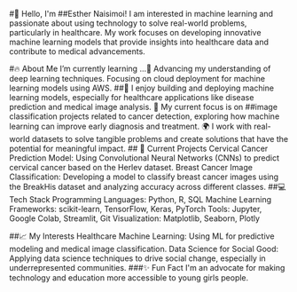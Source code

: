 #👋 Hello,
I'm 
  ##Esther Naisimoi!
I am  interested in machine learning and passionate about using technology to solve real-world problems, particularly in healthcare. My work focuses on developing innovative machine learning models that provide insights into healthcare data and contribute to medical advancements.

#🔥 About Me
    I’m currently learning ...🌱 
Advancing my understanding of deep learning techniques.
Focusing on cloud deployment for machine learning models using AWS.
##🌟 I enjoy building and deploying machine learning models, especially for healthcare applications like disease prediction and medical image analysis.
    🧠 My current focus is on ##image classification projects related to cancer detection, exploring how machine learning can improve early diagnosis and treatment.
🌍 I work with real-world datasets to solve tangible problems and create solutions that have the potential for meaningful impact.
     ## 🚀 Current Projects
Cervical Cancer Prediction Model: Using Convolutional Neural Networks (CNNs) to predict cervical cancer based on the Herlev dataset.
Breast Cancer Image Classification: Developing a model to classify breast cancer images using the BreakHis dataset and analyzing accuracy across different classes.
          ##💻 Tech Stack
Programming Languages: Python, R, SQL
Machine Learning Frameworks: scikit-learn, TensorFlow, Keras, PyTorch
Tools: Jupyter, Google Colab, Streamlit, Git
Visualization: Matplotlib, Seaborn, Plotly

  ##📈 My Interests
Healthcare Machine Learning: Using ML for predictive modeling and medical image classification.
Data Science for Social Good: Applying data science techniques to drive social change, especially in underrepresented communities.
  ###✨ Fun Fact
I'm an advocate for making technology and education more accessible to young girls people.

